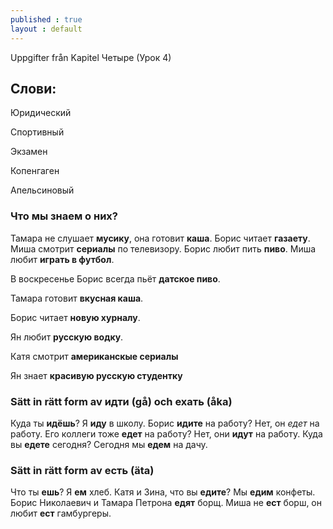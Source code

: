 ```yaml
---
published : true
layout : default
---
```


Uppgifter från Kapitel Четыре (Урок 4)

## Слови:

Юридический

Спортивный

Экзамен

Копенгаген

Апельсиновый

### Что мы знаем о них? 

Тамара не слушает **мусикy**, она готовит **каша**.
Борис читает **газаету**.
Миша смотрит **сериалы** по телевизору.
Борис любит пить **пиво**.
Миша любит **играть в футбол**.

В воскресенье Борис всегда пьёт **датское пиво**. 

Тамара готовит **вкусная каша**.

Борис читает **новую хурналу**.

Ян любит **русскую водку**.

Катя смотрит **американскые сериалы**

Ян знает **красивую русскую студентку**

### Sätt in rätt form av идти (gå) och ехать (åka)

Куда ты **идёшь**? Я **иду** в школу. Борис **идите** на работу? Нет, он *едет* на работу. Его коллеги тоже **едет** на работу? Нет, они **идут** на работу. Куда вы **едете** сегодня? Сегодня мы **едем** на дачу.

### Sätt in rätt form av есть (äta)

Что ты **ешь**? Я **ем** хлеб. Катя и Зина, что вы **едите**? Мы **едим** конфеты. Борис Николаевич и Тамара Петрона **едят** борщ.
Миша не **ест** борш, он любит **ест** гамбургеры.
